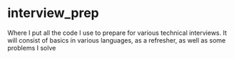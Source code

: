 # interview_prep
Where I put all the code I use to prepare for various technical interviews. It will consist of basics in various languages, as a refresher, as well as some problems I solve
